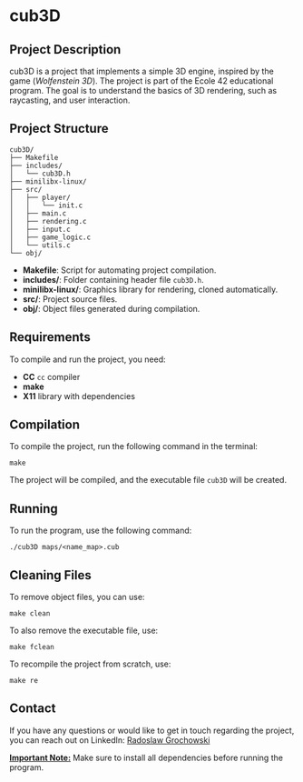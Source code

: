 # cub3D

## **Project Description**

cub3D is a project that implements a simple 3D engine, inspired by the game (*Wolfenstein 3D*). The project is part of the Ecole 42 educational program. The goal is to understand the basics of 3D rendering, such as raycasting, and user interaction.

## **Project Structure**
```
cub3D/
├── Makefile
├── includes/
│   └── cub3D.h
├── minilibx-linux/
├── src/
│	├── player/
│   │	└── init.c
│   ├── main.c
│   ├── rendering.c
│   ├── input.c
│   ├── game_logic.c
│   └── utils.c
└── obj/
```

- **Makefile**: Script for automating project compilation.
- **includes/**: Folder containing header file `cub3D.h`.
- **minilibx-linux/**: Graphics library for rendering, cloned automatically.
- **src/**: Project source files.
- **obj/**: Object files generated during compilation.

## **Requirements**

To compile and run the project, you need:

- **CC** `cc` compiler
- **make**
- **X11** library with dependencies

## **Compilation**

To compile the project, run the following command in the terminal:

```make```

The project will be compiled, and the executable file `cub3D` will be created.

## **Running**

To run the program, use the following command:

```./cub3D maps/<name_map>.cub```

## **Cleaning Files**

To remove object files, you can use:

```make clean```

To also remove the executable file, use:

```make fclean```

To recompile the project from scratch, use:

```make re```

## **Contact**

If you have any questions or would like to get in touch regarding the project, you can reach out on LinkedIn: [Radoslaw Grochowski](https://www.linkedin.com/in/radoslaw-grochowski/)

<u>**Important Note:**</u> Make sure to install all dependencies before running the program.

